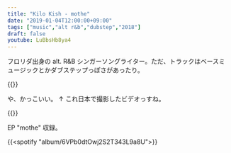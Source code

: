 ```yaml
---
title: "Kilo Kish - mothe"
date: "2019-01-04T12:00:00+09:00"
tags: ["music","alt r&b","dubstep","2018"]
draft: false
youtube: LuBbsHb8ya4
---
```


フロリダ出身の alt. R&B シンガーソングライター。ただ、トラックはベースミュージックとかダブステップっぽさがあったり。

{{<youtube src="LuBbsHb8ya4" title="Kilo Kish - Elegance">}}

や、かっこいい。 ↑ これ日本で撮影したビデオっすね。

{{<youtube src="-NppL45n740" title="Kilo Kish - Void">}}

EP "mothe" 収録。

{{<spotify "album/6VPb0dtOwj2S2T343L9a8U">}}
